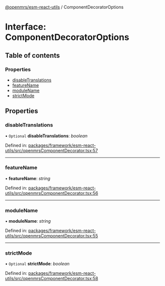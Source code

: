 [@openmrs/esm-react-utils](../API.md) / ComponentDecoratorOptions

# Interface: ComponentDecoratorOptions

## Table of contents

### Properties

- [disableTranslations](componentdecoratoroptions.md#disabletranslations)
- [featureName](componentdecoratoroptions.md#featurename)
- [moduleName](componentdecoratoroptions.md#modulename)
- [strictMode](componentdecoratoroptions.md#strictmode)

## Properties

### disableTranslations

• `Optional` **disableTranslations**: *boolean*

Defined in: [packages/framework/esm-react-utils/src/openmrsComponentDecorator.tsx:57](https://github.com/openmrs/openmrs-esm-core/blob/master/packages/framework/esm-react-utils/src/openmrsComponentDecorator.tsx#L57)

___

### featureName

• **featureName**: *string*

Defined in: [packages/framework/esm-react-utils/src/openmrsComponentDecorator.tsx:56](https://github.com/openmrs/openmrs-esm-core/blob/master/packages/framework/esm-react-utils/src/openmrsComponentDecorator.tsx#L56)

___

### moduleName

• **moduleName**: *string*

Defined in: [packages/framework/esm-react-utils/src/openmrsComponentDecorator.tsx:55](https://github.com/openmrs/openmrs-esm-core/blob/master/packages/framework/esm-react-utils/src/openmrsComponentDecorator.tsx#L55)

___

### strictMode

• `Optional` **strictMode**: *boolean*

Defined in: [packages/framework/esm-react-utils/src/openmrsComponentDecorator.tsx:58](https://github.com/openmrs/openmrs-esm-core/blob/master/packages/framework/esm-react-utils/src/openmrsComponentDecorator.tsx#L58)

